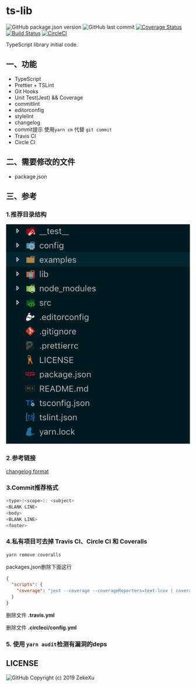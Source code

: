 # ts-lib

![GitHub package.json version](https://img.shields.io/github/package-json/v/zekexu/ts-lib.svg)
![GitHub last commit](https://img.shields.io/github/last-commit/zekexu/ts-lib.svg)
[![Coverage Status](https://coveralls.io/repos/github/ZekeXu/ts-lib/badge.svg?branch=master)](https://coveralls.io/github/ZekeXu/ts-lib?branch=master)
[![Build Status](https://travis-ci.org/ZekeXu/ts-lib.svg?branch=master)](https://travis-ci.org/ZekeXu/ts-lib)
[![CircleCI](https://circleci.com/gh/ZekeXu/ts-lib/tree/master.svg?style=svg)](https://circleci.com/gh/ZekeXu/ts-lib/tree/master)

TypeScript library initial code.

## 一、功能

- TypeScript
- Prettier + TSLint
- Git Hooks
- Unit Test(Jest) && Coverage
- commitlint
- editorconfig
- stylelint
- changelog
- commit提示 使用```yarn cm``` 代替 ```git commit```
- Travis CI
- Circle CI

## 二、需要修改的文件

- package.json

## 三、参考

### 1.推荐目录结构

![Folder](folder_demo.png)

### 2.参考链接

[changelog format](https://github.com/conventional-changelog/conventional-changelog-config-spec/blob/master/versions/2.0.0/README.md)

### 3.Commit推荐格式

```bash
<type>(<scope>): <subject>
<BLANK LINE>
<body>
<BLANK LINE>
<footer>
```

### 4.私有项目可去掉 Travis CI、Circle CI 和 Coveralls

```bash
yarn remove coveralls
```

packages.json删除下面这行

```json
{
  "scripts": {
    "coverage": "jest --coverage --coverageReporters=text-lcov | coveralls"
  }
}
```

删除文件 **.travis.yml**

删除文件 **.circleci/config.yml**

### 5. 使用 ```yarn audit```检测有漏洞的deps

## LICENSE

![GitHub](https://img.shields.io/github/license/zekexu/ts-lib.svg)
Copyright (c) 2019 ZekeXu
